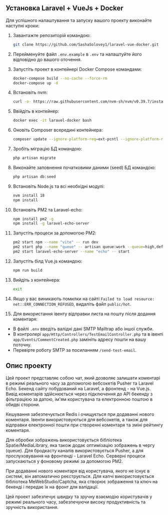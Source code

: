 ## Установка Laravel + VueJs + Docker

Для успішного налаштування та запуску вашого проекту виконайте наступні кроки:

1. Завантажте репозиторій командою:
   ```sh
   git clone https://github.com/SashaSolovey1/laravel-vue-docker.git
   ```

2. Перейменуйте файл `.env.example` в `.env` та налаштуйте його відповідно до вашого оточення.


3. Запустіть проект в контейнері Docker Compose командами:
   ```sh
   docker-compose build --no-cache --force-rm
   docker-compose up -d
   ```

4. Встановіть nvm:
   ```sh
   curl -o- https://raw.githubusercontent.com/nvm-sh/nvm/v0.39.7/install.sh | bash
   ```

5. Ввійдіть в контейнер:
   ```sh
   docker exec -it laravel-docker bash
   ```

6. Оновіть Composer всередині контейнера:
   ```sh
   composer update --ignore-platform-req=ext-pcntl --ignore-platform-req=ext-exif
   ```

7. Зробіть міграцію БД командою:
   ```sh
   php artisan migrate
   ```

8. Виконайте заповнення початковими даними (seed) БД командою:
   ```sh
   php artisan db:seed
   ```

9. Встановіть Node.js та всі необхідні модулі:
   ```sh
   nvm install 18
   npm install
   ```

10. Встановіть PM2 та Laravel-echo:
    ```sh
    npm install pm2 -g
    npm install -g laravel-echo-server
    ```

11. Запустіть процеси за допомогою PM2:
    ```sh
    pm2 start npm --name "vite" -- run dev
    pm2 start php --name "queue" -- artisan queue:work --queue=high,default
    pm2 start laravel-echo-server --name "echo" -- start
    ```

12. Запустіть білд Vue.js командою:
    ```sh
    npm run build
    ```

13. Вийдіть з контейнера:
    ```sh
    exit
    ```

14. Якщо у вас виникають помилки на сайті `Failed to load resource: net::ERR_CONNECTION_REFUSED`, видаліть файл `public/hot`.

15. Для використання івенту відправки листа на пошту після додання коментаря:
   - В файлі `.env` введіть валідні дані SMTP Mailtrap або іншої служби.
   - В контролері `app/Http/Controllers/TestEmailController.php` та в івенті `app/Events/CommentCreated.php` замініть адресу пошти на вашу поточну.
   - Перевірте роботу SMTP за посиланням `/send-test-email`.

## Опис проекту

Цей проект представляє собою чат, який дозволяє залишати коментарі в режимі реального часу за допомогою вебсокетів Pusher та Laravel Echo. Бекенд сайту побудований на Laravel, а фронтенд - на Vue.js. Вивід коментарів здійснюється через підключення до API бекенду з фільтрацією за датою, ім'ям користувача та електронною поштою в обидві сторони.

Кешування забезпечується Redis і очищується при додаванні нового коментаря. Івенти використовуються для вебсокетів, а також для відправки електронної пошти при створенні коментаря та зміні рейтингу коментаря.

Для обробки зображень використовується бібліотека Spatie/MediaLibrary, яка також додає оптимізацію зображень в чергу (queue). Для бродкасту каналів використовується Pusher, а для прослуховування на фронтенді - Laravel Echo. Серверні процеси запускаються у фоновому режимі за допомогою PM2.

При додаванні нового коментаря від користувача, якого не існує в системі, він автоматично реєструється. Для капчі використовується бібліотека MeWebStudio/Captcha, яка створює зображення та ключ на бекенді і передає їх на фронт для валідації.

Цей проект забезпечує швидку та зручну взаємодію користувачів у режимі реального часу, забезпечуючи високу продуктивність та зручність використання.
